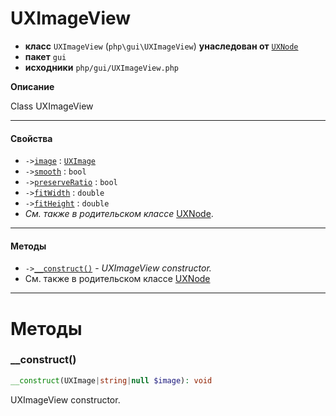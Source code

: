 # UXImageView

- **класс** `UXImageView` (`php\gui\UXImageView`) **унаследован от** [`UXNode`](https://github.com/jphp-group/jphp-gui-ext/blob/master/jphp-gui-ext/api-docs/classes/php/gui/UXNode.ru.md)
- **пакет** `gui`
- **исходники** `php/gui/UXImageView.php`

**Описание**

Class UXImageView

---

#### Свойства

- `->`[`image`](#prop-image) : [`UXImage`](https://github.com/jphp-group/jphp-gui-ext/blob/master/jphp-gui-ext/api-docs/classes/php/gui/UXImage.ru.md)
- `->`[`smooth`](#prop-smooth) : `bool`
- `->`[`preserveRatio`](#prop-preserveratio) : `bool`
- `->`[`fitWidth`](#prop-fitwidth) : `double`
- `->`[`fitHeight`](#prop-fitheight) : `double`
- *См. также в родительском классе* [UXNode](https://github.com/jphp-group/jphp-gui-ext/blob/master/jphp-gui-ext/api-docs/classes/php/gui/UXNode.ru.md).

---

#### Методы

- `->`[`__construct()`](#method-__construct) - _UXImageView constructor._
- См. также в родительском классе [UXNode](https://github.com/jphp-group/jphp-gui-ext/blob/master/jphp-gui-ext/api-docs/classes/php/gui/UXNode.ru.md)

---
# Методы

<a name="method-__construct"></a>

### __construct()
```php
__construct(UXImage|string|null $image): void
```
UXImageView constructor.